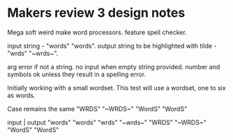 # Makers review 3 design notes

Mega soft weird make word processors.
feature spell checker.

input string - "words"	"words".
output string to be highlighted with tilde - "wrds"	"~wrds~".

arg error if not a string.
no input when empty string provided.
number and symbols ok unless they result in a spelling error.

Initially working with a small wordset.
This test will use a wordset, one to six as words.

Case remains the same 
"WRDS"	"~WRDS~"
"WordS"	"WordS"

input  |  output
"words"	"words"
"wrds"	"~wrds~"
"WRDS"	"~WRDS~"
"WordS"	"WordS"

